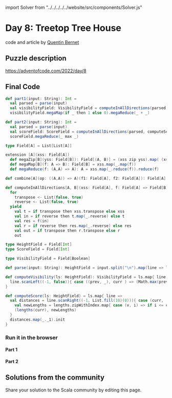 import Solver from "../../../../../website/src/components/Solver.js"

# Day 8: Treetop Tree House
code and article by [Quentin Bernet](https://github.com/Sporarum)

## Puzzle description

https://adventofcode.com/2022/day/8

## Final Code
```scala
def part1(input: String): Int =
  val parsed = parse(input)
  val visibilityField: VisibilityField = computeInAllDirections(parsed, computeVisibility).reduce(combine(_ | _))
  visibilityField.megaMap(if _ then 1 else 0).megaReduce(_ + _)

def part2(input: String): Int =
  val parsed = parse(input)
  val scoreField: ScoreField = computeInAllDirections(parsed, computeScore).reduce(combine(_ * _))
  scoreField.megaReduce(_ max _)

type Field[A] = List[List[A]]

extension [A](xss: Field[A])
  def megaZip[B](yss: Field[B]): Field[(A, B)] = (xss zip yss).map( (xs, ys) => xs zip ys )
  def megaMap[B](f: A => B): Field[B] = xss.map(_.map(f))
  def megaReduce(f: (A,A) => A): A = xss.map(_.reduce(f)).reduce(f)

def combine[A](op: ((A,A)) => A)(f1: Field[A], f2: Field[A]): Field[A] = f1.megaZip(f2).megaMap(op)

def computeInAllDirections[A, B](xss: Field[A], f: Field[A] => Field[B]): List[Field[B]] =
  for 
    transpose <- List(false, true)
    reverse <- List(false, true)
  yield
    val t = if transpose then xss.transpose else xss 
    val in = if reverse then t.map(_.reverse) else t
    val res = f(in)
    val r = if reverse then res.map(_.reverse) else res
    val out = if transpose then r.transpose else r
    out

type HeightField = Field[Int]
type ScoreField = Field[Int]

type VisibilityField = Field[Boolean]

def parse(input: String): HeightField = input.split("\n").map(line => line.map(char => char.toInt - '0').toList).toList

def computeVisibility(ls: HeightField): VisibilityField = ls.map{ line =>
  line.scanLeft((-1, false)){ case ((prev, _), curr ) => (Math.max(prev, curr), curr > prev)}.tail.map(_._2)
}

def computeScore(ls: HeightField) = ls.map{ line =>
  val distances = line.scanRight((-1, List.fill(10)(0))){ case (curr, (_, lengths)) =>
    val newLengths = lengths.zipWithIndex.map{ case (v, i) => if i <= curr then 1 else v+1 }
    (lengths(curr), newLengths)
  }
  distances.map(_._1).init
}
```


### Run it in the browser

#### Part 1

<Solver puzzle="day06-part1" year="2022"/>

#### Part 2

<Solver puzzle="day06-part2" year="2022"/>

## Solutions from the community

Share your solution to the Scala community by editing this page.
